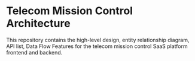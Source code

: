 # Telecom Mission Control Architecture

This repository contains the high-level design, entity relationship diagram, API list, Data Flow Features for the telecom mission control SaaS platform frontend and backend.
